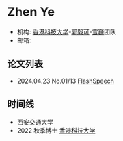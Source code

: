 # Zhen Ye

- 机构: [香港科技大学](../Institutions/HKUST_香港科技大学.md)-[郭毅可](../Authors/Yike_Guo_(郭毅可).md)-[雪巍](../Authors/Wei_Xue_(雪巍).md)团队
- 邮箱: 

## 论文列表

- 2024.04.23 No.01/13 [FlashSpeech](../Models/Diffusion/2024.04.23_FlashSpeech.md)

## 时间线

- 西安交通大学
- 2022 秋季博士 [香港科技大学](../Institutions/HKUST_香港科技大学.md)